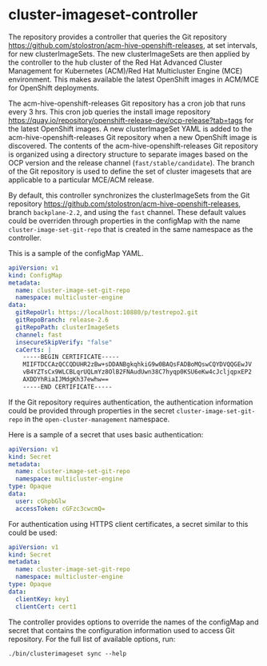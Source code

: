 # cluster-imageset-controller

The repository provides a controller that queries the Git repository https://github.com/stolostron/acm-hive-openshift-releases, at set intervals, for new clusterImageSets. The new clusterImageSets are then applied by the controller to the hub cluster of the Red Hat Advanced Cluster Management for Kubernetes (ACM)/Red Hat Multicluster Engine (MCE) environment. This makes available the latest OpenShift images in ACM/MCE for OpenShift deployments.

The acm-hive-openshift-releases Git repository has a cron job that runs every 3 hrs. This cron job queries the install image repository https://quay.io/repository/openshift-release-dev/ocp-release?tab=tags for the latest OpenShift images. A new clusterImageSet YAML is added to the acm-hive-openshift-releases Git repository when a new OpenShift image is discovered. The contents of the acm-hive-openshift-releases Git repository is organized using a directory structure to separate images based on the OCP version and the release channel (`fast/stable/candidate`). The branch of the Git repository is used to define the set of cluster imagesets that are applicable to a particular MCE/ACM release.

By default, this controller synchronizes the clusterImageSets from the Git repository https://github.com/stolostron/acm-hive-openshift-releases, branch `backplane-2.2`, and using the `fast` channel. These default values could be overriden through properties in the configMap with the name `cluster-image-set-git-repo` that is created in the same namespace as the controller.

This is a sample of the configMap YAML.

```YAML
apiVersion: v1
kind: ConfigMap
metadata:
  name: cluster-image-set-git-repo
  namespace: multicluster-engine
data:
  gitRepoUrl: https://localhost:10880/p/testrepo2.git
  gitRepoBranch: release-2.6
  gitRepoPath: clusterImageSets
  channel: fast
  insecureSkipVerify: "false"
  caCerts: |
    -----BEGIN CERTIFICATE-----
    MIIFTDCCAzQCCQDUHR2zBw+sDDANBgkqhkiG9w0BAQsFADBoMQswCQYDVQQGEwJV
    vB4YZTsCx9WLCBLqrUQLmYz8OlB2FNAudUwn38C7hyqp0KSU6eKw4cJcljqpxEP2
    AXDDYhRiaIJMdgKh37ewhw==
    -----END CERTIFICATE-----
```

If the Git repository requires authentication, the authentication information could be provided through properties in the secret `cluster-image-set-git-repo` in the `open-cluster-management` namespace.

Here is a sample of a secret that uses basic authentication:

```YAML
apiVersion: v1
kind: Secret
metadata:
  name: cluster-image-set-git-repo
  namespace: multicluster-engine
type: Opaque
data:
  user: cGhpbGlw
  accessToken: cGFzc3cwcmQ=
```

For authentication using HTTPS client certificates, a secret similar to this could be used:

```YAML
apiVersion: v1
kind: Secret
metadata:
  name: cluster-image-set-git-repo
  namespace: multicluster-engine
type: Opaque
data:
  clientKey: key1
  clientCert: cert1
```

The controller provides options to override the names of the configMap and secret that contains the configuration information used to access Git repository. For the full list of available options, run:
```
./bin/clusterimageset sync --help
```
